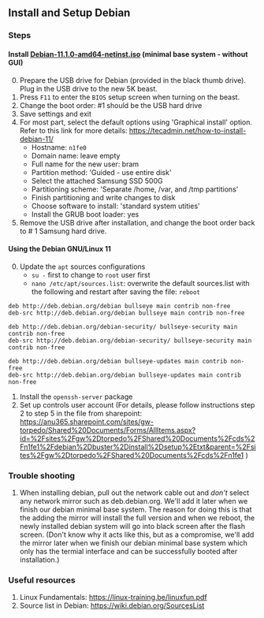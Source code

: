 ## Install and Setup Debian

### Steps

#### Install [Debian-11.1.0-amd64-netinst.iso](https://www.debian.org/download) (minimal base system - without GUI)

0. Prepare the USB drive for Debian (provided in the black thumb drive). Plug in the USB drive to the new 5K beast.
1. Press `F11` to enter the `BIOS` setup screen when turning on the beast.
2. Change the boot order: #1 should be the USB hard drive
3. Save settings and exit
4. For most part, select the default options using 'Graphical install' option. Refer to this link for more details: https://tecadmin.net/how-to-install-debian-11/
   - Hostname: `n1fe0`
   - Domain name: leave empty
   - Full name for the new user: bram
   - Partition method: 'Guided - use entire disk'
   - Select the attached Samsung SSD 500G
   - Partitioning scheme: 'Separate /home, /var, and /tmp partitions'
   - Finish partitioning and write changes to disk
   - Choose software to install: 'standard system utities'
   - Install the GRUB boot loader: yes
5. Remove the USB drive after installation, and change the boot order back to # 1 Samsung hard drive.

#### Using the Debian GNU/Linux 11

0. Update the `apt` sources configurations
   - `su -` first to change to `root` user first
   - `nano /etc/apt/sources.list`: overwrite the default sources.list with the following and restart after saving the file: `reboot`

```
deb http://deb.debian.org/debian bullseye main contrib non-free
deb-src http://deb.debian.org/debian bullseye main contrib non-free

deb http://deb.debian.org/debian-security/ bullseye-security main contrib non-free
deb-src http://deb.debian.org/debian-security/ bullseye-security main contrib non-free

deb http://deb.debian.org/debian bullseye-updates main contrib non-free
deb-src http://deb.debian.org/debian bullseye-updates main contrib non-free
```

1. Install the `openssh-server` package
2. Set up controls user account
   (For details, please follow instructions step 2 to step 5 in the file from sharepoint: https://anu365.sharepoint.com/sites/gw-torpedo/Shared%20Documents/Forms/AllItems.aspx?id=%2Fsites%2Fgw%2Dtorpedo%2FShared%20Documents%2Fcds%2Fn1fe1%2Fdebian%2Dbuster%2Dinstall%2Dsetup%2Etxt&parent=%2Fsites%2Fgw%2Dtorpedo%2FShared%20Documents%2Fcds%2Fn1fe1 )

### Trouble shooting

1. When installing debian, pull out the network cable out and _don't_ select any network mirror such as deb.debian.org. We'll add it later when we finish our debian minimal base system. The reason for doing this is that the adding the mirror will install the full version and when we reboot, the newly installed debian system will go into black screen after the flash screen. (Don't know why it acts like this, but as a compromise, we'll add the mirror later when we finish our debian minimal base system which only has the termial interface and can be successfully booted after installation.)

### Useful resources

1. Linux Fundamentals: https://linux-training.be/linuxfun.pdf
2. Source list in Debian: https://wiki.debian.org/SourcesList

